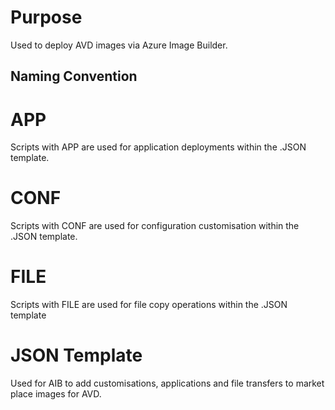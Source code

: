# Purpose

Used to deploy AVD images via Azure Image Builder.

## Naming Convention
# APP

Scripts with APP are used for application deployments within the .JSON template.

# CONF

Scripts with CONF are used for configuration customisation within the .JSON template.

# FILE

Scripts with FILE are used for file copy operations within the .JSON template

# JSON Template

Used for AIB to add customisations, applications and file transfers to market place images for AVD.
